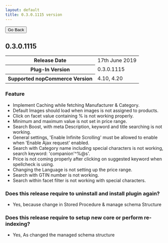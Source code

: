 ```yaml
---
layout: default
title: 0.3.0.1115 version
---
```

<div class="sub-section">
  <div class="backtoprevpage">
    <button id="backButton">Go Back</button>
  </div>
  <div class="page-title">
    <h2>0.3.0.1115</h2>
  </div>
  <div class="section-content">
    <div class="table-responsive">
        <table class="table table-bordered table-striped table-hover">
            <tbody>
                <tr>
                    <th>Release Date</th>
                    <td>17th  June 2019</td>
                </tr>
                <tr>
                    <th>Plug-In Version</th>
                    <td>0.3.0.1115</td>
                </tr>
                <tr>
                    <th>Supported nopCommerce Version</th>
                    <td>4.10, 4.20</td>
                </tr>
            </tbody>
        </table>
    </div>
  </div>
</div>
<div class="sub-section">
  <div class="sub-title">
    <h3><span>Feature</span></h3>
  </div>
  <div class="section-content">
    <ul class="info-badges">
      <li>Implement Caching while fetching Manufacturer & Category.</li>
      <li>Default Images should load when images is not assigned to products.</li>
      <li>Click on facet value containing % is not working properly.</li>
      <li>Minimum and maximum value is not set in price range.</li>
      <li>Search Boost, with meta Description, keyword and title searching is not working.</li>
      <li>General settings, 'Enable Infinite Scrolling' must be allowed to enable when 'Enable Ajax request' enabled.</li>
      <li>Search with Category name including special characters is not working, search keyword: 'companion'^%@s'.</li>
      <li>Price is not coming properly after clicking on suggested keyword when spellcheck is using.</li>
      <li>Changing the Language is not setting up the price range.</li>
      <li>Search with GTIN number is not working.</li>
      <li>Search within facet filter is not working with special characters.</li>
    </ul>
  </div>
</div>   
<div class="sub-section">
  <div class="sub-title">
    <h3><span>Does this release require to uninstall and install plugin again?</span></h3>
  </div>
  <div class="section-content">
    <ul class="info-badges">
      <li>Yes, because change in Stored Procedure & manage schema Structure</li>
    </ul>
  </div>
</div>  
<div class="sub-section">
  <div class="sub-title">
    <h3><span>Does this release require to setup new core or perform re-indexing?</span></h3>
  </div>
  <div class="section-content">
    <ul class="info-badges">
      <li>Yes, As changed the managed schema structure</li>
    </ul>
  </div>
</div>  
